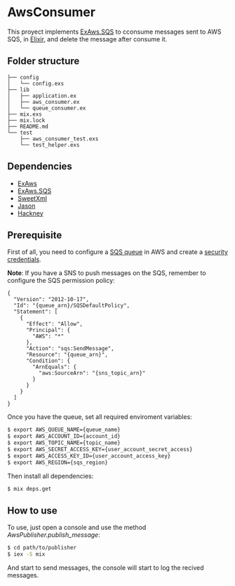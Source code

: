 # AwsConsumer

This proyect implements [ExAws.SQS](https://hexdocs.pm/ex_aws_sqs/ExAws.SQS.html) to cconsume messages sent to AWS SQS, in [Elixir](https://elixir-lang.org/), and delete the message after consume it.

## Folder structure
```
├── config
│   └── config.exs
├── lib
│   ├── application.ex
│   ├── aws_consumer.ex
│   └── queue_consumer.ex
├── mix.exs
├── mix.lock
├── README.md
└── test
    ├── aws_consumer_test.exs
    └── test_helper.exs
```

## Dependencies

- [ExAws](https://hexdocs.pm/ex_aws/ExAws.html)
- [ExAws.SQS](https://hexdocs.pm/ex_aws_sqs/ExAws.SQS.html)
- [SweetXml](https://hexdocs.pm/sweet_xml/SweetXml.html)
- [Jason](https://hexdocs.pm/jason/Jason.html)
- [Hackney](https://hexdocs.pm/hackney/)

## Prerequisite

First of all, you need to configure a [SQS queue](https://docs.aws.amazon.com/AWSSimpleQueueService/latest/SQSDeveloperGuide/sqs-getting-started.html) in AWS and create a [security credentials](https://docs.aws.amazon.com/IAM/latest/UserGuide/id_credentials_access-keys.html).

**Note**: If you have a SNS to push messages on the SQS, remember to configure the SQS permission policy:

```
{
  "Version": "2012-10-17",
  "Id": "{queue_arn}/SQSDefaultPolicy",
  "Statement": [
    {
      "Effect": "Allow",
      "Principal": {
        "AWS": "*"
      },
      "Action": "sqs:SendMessage",
      "Resource": "{queue_arn}",
      "Condition": {
        "ArnEquals": {
          "aws:SourceArn": "{sns_topic_arn}"
        }
      }
    }
  ]
}
```

Once you have the queue, set all required enviroment variables:


```sh
$ export AWS_QUEUE_NAME={queue_name}
$ export AWS_ACCOUNT_ID={account_id}
$ export AWS_TOPIC_NAME={topic_name}
$ export AWS_SECRET_ACCESS_KEY={user_account_secret_access}
$ export AWS_ACCESS_KEY_ID={user_account_access_key}
$ export AWS_REGION={sqs_region}
```

Then install all dependencies:


```sh
$ mix deps.get
```

## How to use

To use, just open a console and use the method *AwsPublisher.publish_message*:

```sh
$ cd path/to/publisher
$ iex -S mix

```

And start to send messages, the console will start to log the recived messages.

